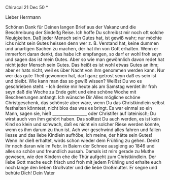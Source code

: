  Chiracal 21 Dec 50
 <Samstg>*

Lieber Herrmann

Schönen Dank für Deinen langen Brief aus der Vakanz und die Beschreibung der Sindelfg Reise. Ich hoffe Du schreibst mir noch oft solche Neuigkeiten. Daß jeder Mensch sein Gutes hat, ist gewiß wahr; nur möchte ichs nicht sein Gutes heissen denn wer z. B. Verstand hat, keine dummen und unartigen Sachen zu machen, der hat ihn von Gott erhalten. Wenn er immerfort daran denkt, das habe ich empfangen, so darf er wohl froh seyn und sagen das ist mein Gutes. Aber so wie man gewöhnlich davon redet hat nicht jeder Mensch sein Gutes. Das heißt es ist wohl etwas Gutes an ihm; aber er hats nicht, weil es über Nacht von ihm genommen werden kann. Nur wer das gute Theil gewonnen hat, darf ganz getrost seyn daß es sein ist und bleibt. Wie kann man das so gewiß wissen? Weißst Du wo es geschrieben steht. - Ich denke mir heute als am Samstag werdet ihr froh seyn daß die Woche zu Ende geht und eine schöne Woche mit Bescheerungen anfangt. Ich wünsche Dir Alles mögliche schöne Christgeschenk, das schönste aber wäre, wenn Du das Christkindlein selbst festhalten könntest, nicht blos das was es bringt. Es war einmal so ein Mann, sagen sie, hieß _________________ oder Christifer auf lateinisch; Du wirst auch von ihm gehört haben. Das solltest Du auch werden, es ist kein Kind so klein und schwach, daß es nicht ein solcher Riese werden könnte, wenn es ihm darum zu thun ist. Ach wer geschwind alles fahren und fallen liesse und das liebe Kindlein aufhöbe, ich meine, der hätte sein Gutes! 
Wenn ihr dieß erhaltet, wirds schon wieder dem Frühling zu gehen. Denkt ihr noch daran wie im Febr. in Baiern der Schnee ausgieng ao 1846 und alles so schön und freundlich aussah. Damals ist mirs gerade zu Muthe gewesen, wie den Kindern ehe die Thür aufgeht zum Christkindlein. Der liebe Gott mache euch frisch und froh mit jedem Frühling und erhalte euch noch lange den lieben Großvater und die liebe Großmutter. Er segne und behüte Dich!  Dein Vater

